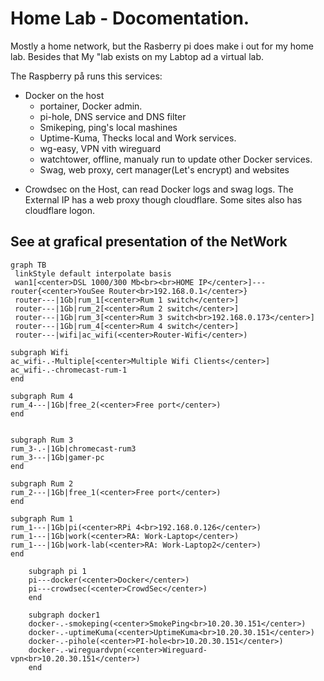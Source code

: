 # Home Lab - Docomentation. 

Mostly a home network, but the Rasberry pi does make i out for my home lab. 
Besides that My "lab exists on my Labtop ad a virtual lab. 

The Raspberry på runs this services:
* Docker on the host
  * portainer, Docker admin.
  * pi-hole, DNS service and DNS filter
  * Smikeping, ping's local mashines
  * Uptime-Kuma, Thecks local and Work services. 
  * wg-easy, VPN vith wireguard
  * watchtower, offline, manualy run to update other Docker services. 
  * Swag, web proxy, cert manager(Let's encrypt) and websites
- Crowdsec on the Host, can read Docker logs and swag logs. 
The External IP has a web proxy though cloudflare. 
Some sites also has cloudflare logon. 


## See at grafical presentation of the NetWork
```mermaid
graph TB
 linkStyle default interpolate basis
 wan1[<center>DSL 1000/300 Mb<br><br>HOME IP</center>]---router{<center>YouSee Router<br>192.168.0.1</center>}
 router---|1Gb|rum_1[<center>Rum 1 switch</center>]
 router---|1Gb|rum_2[<center>Rum 2 switch</center>]
 router---|1Gb|rum_3[<center>Rum 3 switch<br>192.168.0.173</center>]
 router---|1Gb|rum_4[<center>Rum 4 switch</center>]
 router---|wifi|ac_wifi(<center>Router-Wifi</center>)

subgraph Wifi
ac_wifi-.-Multiple[<center>Multiple Wifi Clients</center>]
ac_wifi-.-chromecast-rum-1
end

subgraph Rum 4
rum_4---|1Gb|free_2(<center>Free port</center>)
end


subgraph Rum 3
rum_3-.-|1Gb|chromecast-rum3
rum_3---|1Gb|gamer-pc
end

subgraph Rum 2
rum_2---|1Gb|free_1(<center>Free port</center>)
end

subgraph Rum 1
rum_1---|1Gb|pi(<center>RPi 4<br>192.168.0.126</center>)
rum_1---|1Gb|work(<center>RA: Work-Laptop</center>)
rum_1---|1Gb|work-lab(<center>RA: Work-Laptop2</center>)
end

    subgraph pi 1
    pi---docker(<center>Docker</center>)
    pi---crowdsec(<center>CrowdSec</center>)
    end

    subgraph docker1
    docker-.-smokeping(<center>SmokePing<br>10.20.30.151</center>)
    docker-.-uptimeKuma(<center>UptimeKuma<br>10.20.30.151</center>)
    docker-.-pihole(<center>PI-hole<br>10.20.30.151</center>)
    docker-.-wireguardvpn(<center>Wireguard-vpn<br>10.20.30.151</center>)
    end


```